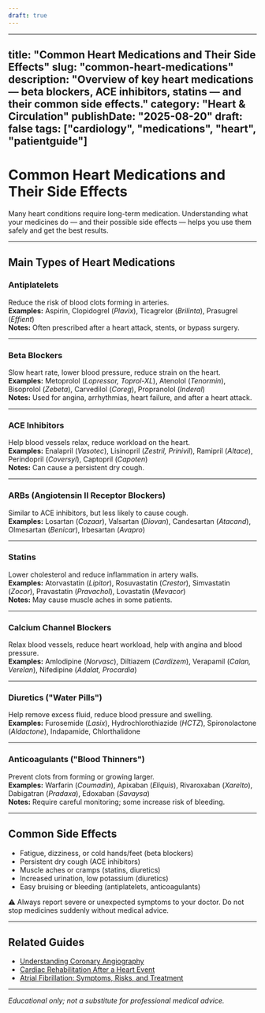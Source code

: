 ```yaml
---
draft: true
---
```


---
title: "Common Heart Medications and Their Side Effects"
slug: "common-heart-medications"
description: "Overview of key heart medications — beta blockers, ACE inhibitors, statins — and their common side effects."
category: "Heart & Circulation"
publishDate: "2025-08-20"
draft: false
tags: ["cardiology", "medications", "heart", "patientguide"]
---



# Common Heart Medications and Their Side Effects

Many heart conditions require long-term medication. Understanding what your medicines do — and their possible side effects — helps you use them safely and get the best results.

---

## Main Types of Heart Medications

### Antiplatelets
Reduce the risk of blood clots forming in arteries.  
**Examples:** Aspirin, Clopidogrel (*Plavix*), Ticagrelor (*Brilinta*), Prasugrel (*Effient*)  
**Notes:** Often prescribed after a heart attack, stents, or bypass surgery.

---

### Beta Blockers
Slow heart rate, lower blood pressure, reduce strain on the heart.  
**Examples:** Metoprolol (*Lopressor, Toprol-XL*), Atenolol (*Tenormin*), Bisoprolol (*Zebeta*), Carvedilol (*Coreg*), Propranolol (*Inderal*)  
**Notes:** Used for angina, arrhythmias, heart failure, and after a heart attack.

---

### ACE Inhibitors
Help blood vessels relax, reduce workload on the heart.  
**Examples:** Enalapril (*Vasotec*), Lisinopril (*Zestril, Prinivil*), Ramipril (*Altace*), Perindopril (*Coversyl*), Captopril (*Capoten*)  
**Notes:** Can cause a persistent dry cough.

---

### ARBs (Angiotensin II Receptor Blockers)
Similar to ACE inhibitors, but less likely to cause cough.  
**Examples:** Losartan (*Cozaar*), Valsartan (*Diovan*), Candesartan (*Atacand*), Olmesartan (*Benicar*), Irbesartan (*Avapro*)

---

### Statins
Lower cholesterol and reduce inflammation in artery walls.  
**Examples:** Atorvastatin (*Lipitor*), Rosuvastatin (*Crestor*), Simvastatin (*Zocor*), Pravastatin (*Pravachol*), Lovastatin (*Mevacor*)  
**Notes:** May cause muscle aches in some patients.

---

### Calcium Channel Blockers
Relax blood vessels, reduce heart workload, help with angina and blood pressure.  
**Examples:** Amlodipine (*Norvasc*), Diltiazem (*Cardizem*), Verapamil (*Calan, Verelan*), Nifedipine (*Adalat, Procardia*)

---

### Diuretics ("Water Pills")
Help remove excess fluid, reduce blood pressure and swelling.  
**Examples:** Furosemide (*Lasix*), Hydrochlorothiazide (*HCTZ*), Spironolactone (*Aldactone*), Indapamide, Chlorthalidone

---

### Anticoagulants ("Blood Thinners")
Prevent clots from forming or growing larger.  
**Examples:** Warfarin (*Coumadin*), Apixaban (*Eliquis*), Rivaroxaban (*Xarelto*), Dabigatran (*Pradaxa*), Edoxaban (*Savaysa*)  
**Notes:** Require careful monitoring; some increase risk of bleeding.

---

## Common Side Effects

- Fatigue, dizziness, or cold hands/feet (beta blockers)  
- Persistent dry cough (ACE inhibitors)  
- Muscle aches or cramps (statins, diuretics)  
- Increased urination, low potassium (diuretics)  
- Easy bruising or bleeding (antiplatelets, anticoagulants)  

⚠️ Always report severe or unexpected symptoms to your doctor. Do not stop medicines suddenly without medical advice.

---

## Related Guides
- [Understanding Coronary Angiography](/guides/understanding-coronary-angiography/)  
- [Cardiac Rehabilitation After a Heart Event](/guides/cardiac-rehabilitation/)  
- [Atrial Fibrillation: Symptoms, Risks, and Treatment](/guides/atrial-fibrillation/)  

---

*Educational only; not a substitute for professional medical advice.*
